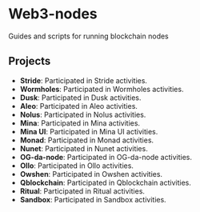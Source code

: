 # Web3-nodes
Guides and scripts for running blockchain nodes

## Projects
- **Stride**: Participated in Stride activities.
- **Wormholes**: Participated in Wormholes activities.
- **Dusk**: Participated in Dusk activities.
- **Aleo**: Participated in Aleo activities.
- **Nolus**: Participated in Nolus activities.
- **Mina**: Participated in Mina activities.
- **Mina UI**: Participated in Mina UI activities.
- **Monad**: Participated in Monad activities.
- **Nunet**: Participated in Nunet activities.
- **OG-da-node**: Participated in OG-da-node activities.
- **Ollo**: Participated in Ollo activities.
- **Owshen**: Participated in Owshen activities.
- **Qblockchain**: Participated in Qblockchain activities.
- **Ritual**: Participated in Ritual activities.
- **Sandbox**: Participated in Sandbox activities.
